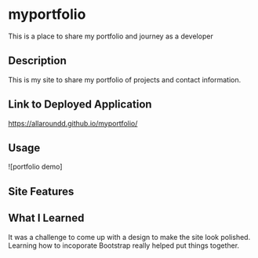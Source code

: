 # myportfolio
This is a place to share my portfolio and journey as a developer

## Description
This is my site to share my portfolio of projects and contact information.

## Link to Deployed Application
https://allaroundd.github.io/myportfolio/

## Usage

![portfolio demo] 

## Site Features


## What I Learned
It was a challenge to come up with a design to make the site look polished. Learning how to incoporate Bootstrap really helped put things together.